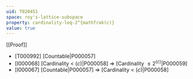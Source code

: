 ```yaml
---
uid: T020451
space: roy's-lattice-subspace
property: cardinality-leq-2^{mathfrak(c)}
value: true
---
```

[[Proof]]

* [T000992] [Countable|P000057]
* [I000068] [Cardinality < $\mathfrak(c)$|P000058] => [Cardinality $\leq 2^{\mathfrak(c)}$|P000059]
* [I000067] [Countable|P000057] => [Cardinality < $\mathfrak(c)$|P000058]

